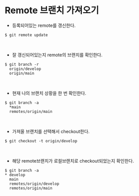 # Remote 브랜치 가져오기

- 등록되어있는 remote를 갱신한다.
```git
$ git remote update
```
<br>

- 잘 갱신되어있는지 remote의 브랜치를 확인한다.
```git
$ git branch -r 
  origin/develop
  origin/main
```
<br>

- 현재 나의 브랜치 상황을 한 번 확인한다.
```git
$ git branch -a
  *main
  remotes/origin/main
```

<br>

- 가져올 브랜치를 선택해서 checkout한다.
```git
$ git checkout -t origin/develop
```

<br>

- 해당 remote브랜치가 로컬브랜치로 checkout되었는지 확인한다. 
```git
$ git branch -a
* develop
  main
  remotes/origin/develop
  remotes/origin/main
```